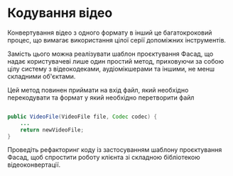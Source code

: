 # Кодування відео

Конвертування відео з одного формату в інший це багатокроковий процес,
що вимагає використання цілої серії допоміжних інструментів.

Замість цього можна реалізувати шаблон проєктування Фасад,
що надає користувачеві лише один простий метод, приховуючи за
собою цілу систему з відеокодеками, аудіомікшерами та
іншими, не менш складними об'єктами. 

Цей метод повинен приймати на вхід файл, який необхідно перекодувати 
та формат у який необхідно перетворити файл

```java

public VideoFile(VideoFile file, Codec codec) {
    ...
    return newVideoFile;
}

```

Проведіть рефакторинг коду із застосуванням шаблону проєктування
Фасад, щоб спростити роботу клієнта зі складною бібліотекою відеоконвертації.


